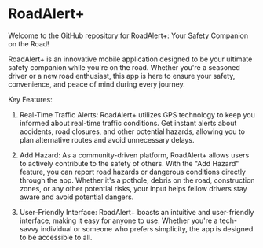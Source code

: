 # RoadAlert+

Welcome to the GitHub repository for RoadAlert+: Your Safety Companion on the Road!

RoadAlert+ is an innovative mobile application designed to be your ultimate safety companion while you're on the road. Whether you're a seasoned driver or a new road enthusiast, this app is here to ensure your safety, convenience, and peace of mind during every journey.

Key Features:

1. Real-Time Traffic Alerts: RoadAlert+ utilizes GPS technology to keep you informed about real-time traffic conditions. Get instant alerts about accidents, road closures, and other potential hazards, allowing you to plan alternative routes and avoid unnecessary delays.

2. Add Hazard: As a community-driven platform, RoadAlert+ allows users to actively contribute to the safety of others. With the "Add Hazard" feature, you can report road hazards or dangerous conditions directly through the app. Whether it's a pothole, debris on the road, construction zones, or any other potential risks, your input helps fellow drivers stay aware and avoid potential dangers.
  
3. User-Friendly Interface: RoadAlert+ boasts an intuitive and user-friendly interface, making it easy for anyone to use. Whether you're a tech-savvy individual or someone who prefers simplicity, the app is designed to be accessible to all.
